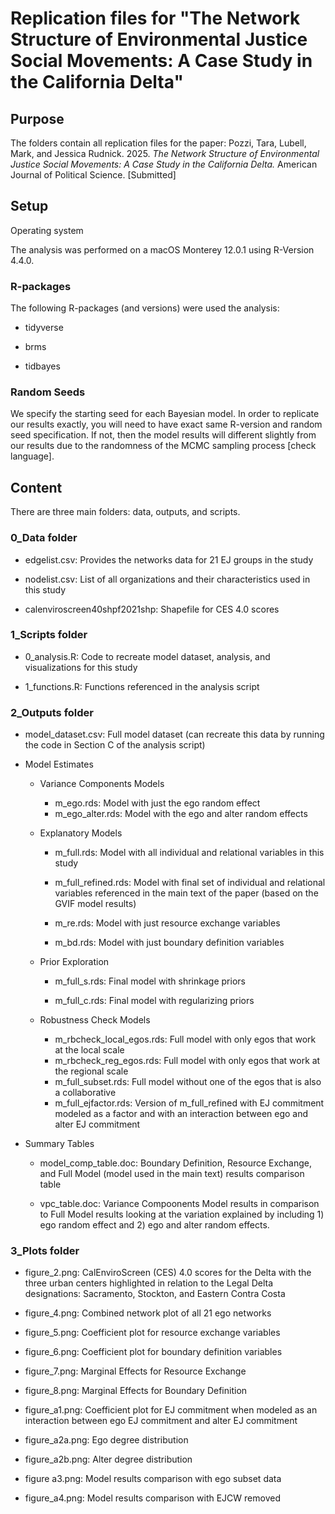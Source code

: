 # Replication files for "The Network Structure of Environmental Justice Social Movements: A Case Study in the California Delta"

## Purpose

The folders contain all replication files for the paper: Pozzi, Tara, Lubell, Mark, and Jessica Rudnick. 2025. *The Network Structure of Environmental Justice Social Movements: A Case Study in the California Delta.* American Journal of Political Science. [Submitted]

## Setup

Operating system

The analysis was performed on a macOS Monterey 12.0.1 using R-Version 4.4.0.

### R-packages

The following R-packages (and versions) were used the analysis:

-   tidyverse

-   brms

-   tidbayes

### Random Seeds

We specify the starting seed for each Bayesian model. In order to replicate our results exactly, you will need to have exact same R-version and random seed specification. If not, then the model results will different slightly from our results due to the randomness of the MCMC sampling process [check language].

## Content

There are three main folders: data, outputs, and scripts.

### 0_Data folder

-   edgelist.csv: Provides the networks data for 21 EJ groups in the study

-   nodelist.csv: List of all organizations and their characteristics used in this study

-   calenviroscreen40shpf2021shp: Shapefile for CES 4.0 scores

### 1_Scripts folder

-   0_analysis.R: Code to recreate model dataset, analysis, and visualizations for this study

-   1_functions.R: Functions referenced in the analysis script

### 2_Outputs folder

-   model_dataset.csv: Full model dataset (can recreate this data by running the code in Section C of the analysis script)

-   Model Estimates

    -   Variance Components Models

        -   m_ego.rds: Model with just the ego random effect
        -   m_ego_alter.rds: Model with the ego and alter random effects

    -   Explanatory Models

        -   m_full.rds: Model with all individual and relational variables in this study

        -   m_full_refined.rds: Model with final set of individual and relational variables referenced in the main text of the paper (based on the GVIF model results)

        -   m_re.rds: Model with just resource exchange variables

        -   m_bd.rds: Model with just boundary definition variables

    -   Prior Exploration

        -   m_full_s.rds: Final model with shrinkage priors

        -   m_full_c.rds: Final model with regularizing priors

    -   Robustness Check Models

        -   m_rbcheck_local_egos.rds: Full model with only egos that work at the local scale
        -   m_rbcheck_reg_egos.rds: Full model with only egos that work at the regional scale
        -   m_full_subset.rds: Full model without one of the egos that is also a collaborative
        -   m_full_ejfactor.rds: Version of m_full_refined with EJ commitment modeled as a factor and with an interaction between ego and alter EJ commitment

-   Summary Tables

    -   model_comp_table.doc: Boundary Definition, Resource Exchange, and Full Model (model used in the main text) results comparison table

    -   vpc_table.doc: Variance Compoonents Model results in comparison to Full Model results looking at the variation explained by including 1) ego random effect and 2) ego and alter random effects.

### 3_Plots folder

-   figure_2.png: CalEnviroScreen (CES) 4.0 scores for the Delta with the three urban centers highlighted in relation to the Legal Delta designations: Sacramento, Stockton, and Eastern Contra Costa

-   figure_4.png: Combined network plot of all 21 ego networks

-   figure_5.png: Coefficient plot for resource exchange variables

-   figure_6.png: Coefficient plot for boundary definition variables

-   figure_7.png: Marginal Effects for Resource Exchange

-   figure_8.png: Marginal Effects for Boundary Definition

-   figure_a1.png: Coefficient plot for EJ commitment when modeled as an interaction between ego EJ commitment and alter EJ commitment

-   figure_a2a.png: Ego degree distribution

-   figure_a2b.png: Alter degree distribution

-   figure a3.png: Model results comparison with ego subset data

-   figure_a4.png: Model results comparison with EJCW removed
